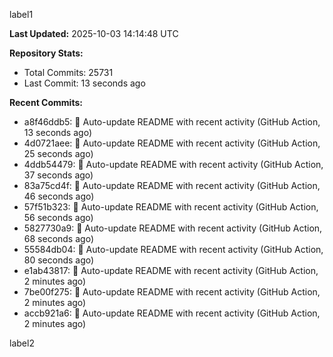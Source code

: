 
label1 
<!-- ACTIVITY_START -->
**Last Updated:** 2025-10-03 14:14:48 UTC

**Repository Stats:**
- Total Commits: 25731
- Last Commit: 13 seconds ago

**Recent Commits:**
- a8f46ddb5: 🤖 Auto-update README with recent activity (GitHub Action, 13 seconds ago)
- 4d0721aee: 🤖 Auto-update README with recent activity (GitHub Action, 25 seconds ago)
- 4ddb54479: 🤖 Auto-update README with recent activity (GitHub Action, 37 seconds ago)
- 83a75cd4f: 🤖 Auto-update README with recent activity (GitHub Action, 46 seconds ago)
- 57f51b323: 🤖 Auto-update README with recent activity (GitHub Action, 56 seconds ago)
- 5827730a9: 🤖 Auto-update README with recent activity (GitHub Action, 68 seconds ago)
- 55584db04: 🤖 Auto-update README with recent activity (GitHub Action, 80 seconds ago)
- e1ab43817: 🤖 Auto-update README with recent activity (GitHub Action, 2 minutes ago)
- 7be00f275: 🤖 Auto-update README with recent activity (GitHub Action, 2 minutes ago)
- accb921a6: 🤖 Auto-update README with recent activity (GitHub Action, 2 minutes ago)
<!-- ACTIVITY_END -->

label2

